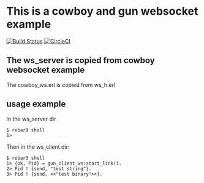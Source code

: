 # This is a cowboy and gun websocket example

[![Build Status](https://travis-ci.org/getong/cowboy_gun_websocket_example.svg?branch=master)](https://travis-ci.org/getong/cowboy_gun_websocket_example)
[![CircleCI](https://circleci.com/gh/getong/cowboy_gun_websocket_example.svg?style=svg)](https://circleci.com/gh/getong/cowboy_gun_websocket_example)
## The ws_server is copied from cowboy websocket example
The cowboy_ws.erl is copied from ws_h.erl

## usage example
In the ws_server dir

``` shell
$ rebar3 shell
1>
```
Then in the ws_client dir:

``` shell
$ rebar3 shell
1> {ok, Pid} = gun_client_ws:start_link().
2> Pid ! {send, "test string"}.
3> Pid ! {send, <<"test binary">>}.
```
